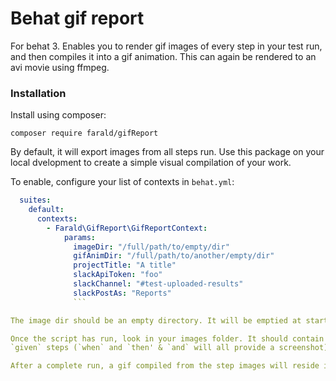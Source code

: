 # Behat gif report

For behat 3. Enables you to render gif images of every step in your test run, and then compiles it into a gif animation. This can again be rendered to an avi movie using ffmpeg.

### Installation

Install using composer:

`composer require farald/gifReport`

By default, it will export images from all steps run.
Use this package on your local dvelopment to create a simple visual compilation of your work.

To enable, configure your list of contexts in `behat.yml`:

```yaml
  suites:
    default:
      contexts:
        - Farald\GifReport\GifReportContext:
            params:
              imageDir: "/full/path/to/empty/dir"
              gifAnimDir: "/full/path/to/another/empty/dir"
              projectTitle: "A title"
              slackApiToken: "foo"
              slackChannel: "#test-uploaded-results"
              slackPostAs: "Reports"
              ```

The image dir should be an empty directory. It will be emptied at start of every behat run.

Once the script has run, look in your images folder. It should contain images for every step that was run, except for
`given` steps (`when` and `then' & `and` will all provide a screenshot).

After a complete run, a gif compiled from the step images will reside in your anim directory.